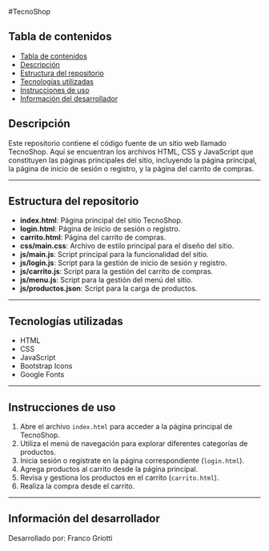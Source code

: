 #TecnoShop

## Tabla de contenidos
- [Tabla de contenidos](#tabla-de-contenidos)
- [Descripción](#descripción)
- [Estructura del repositorio](#estructura-del-repositorio)
- [Tecnologías utilizadas](#tecnologías-utilizadas)
- [Instrucciones de uso](#instrucciones-de-uso)
- [Información del desarrollador](#información-del-desarrollador)

## Descripción

Este repositorio contiene el código fuente de un sitio web llamado TecnoShop. Aquí se encuentran los archivos HTML, CSS y JavaScript que constituyen las páginas principales del sitio, incluyendo la página principal, la página de inicio de sesión o registro, y la página del carrito de compras.
***
## Estructura del repositorio

- **index.html**: Página principal del sitio TecnoShop.
- **login.html**: Página de inicio de sesión o registro.
- **carrito.html**: Página del carrito de compras.
- **css/main.css**: Archivo de estilo principal para el diseño del sitio.
- **js/main.js**: Script principal para la funcionalidad del sitio.
- **js/login.js**: Script para la gestión de inicio de sesión y registro.
- **js/carrito.js**: Script para la gestión del carrito de compras.
- **js/menu.js**: Script para la gestión del menú del sitio.
- **js/productos.json**: Script para la carga de productos.
***
## Tecnologías utilizadas

- HTML
- CSS
- JavaScript
- Bootstrap Icons
- Google Fonts
***
## Instrucciones de uso

1. Abre el archivo `index.html` para acceder a la página principal de TecnoShop.
2. Utiliza el menú de navegación para explorar diferentes categorías de productos.
3. Inicia sesión o regístrate en la página correspondiente (`login.html`).
4. Agrega productos al carrito desde la página principal.
5. Revisa y gestiona los productos en el carrito (`carrito.html`).
6. Realiza la compra desde el carrito.
***

## Información del desarrollador

Desarrollado por: Franco Griotti